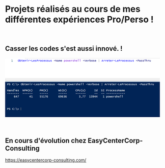 # Projets réalisés au cours de mes différentes expériences Pro/Perso !
<br>

## Casser les codes s'est aussi innové. !
![alt text](Ressources/IMG/Start-GitHub.png)
<br>


<br>

## En cours d'évolution chez EasyCenterCorp-Consulting

https://easycentercorp-consulting.com/